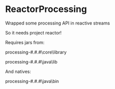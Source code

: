 # ReactorProcessing
Wrapped some processing API in reactive streams

So it needs project reactor!

Requires jars from:

processing-#.#.#\core\library

processing-#.#.#\java\lib

And natives:

processing-#.#.#\java\bin
